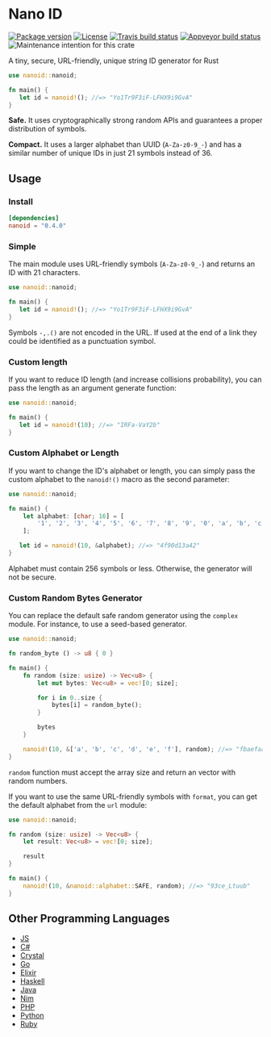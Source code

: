 # Nano ID

[![Package version](https://img.shields.io/crates/v/nanoid.svg)](https://crates.io/crates/nanoid)
[![License](https://img.shields.io/badge/license-MIT%20License-blue.svg)](https://github.com/nikolay-govorov/nanoid/blob/master/LICENSE)
[![Travis build status ](https://travis-ci.org/nikolay-govorov/nanoid.svg?branch=master)](https://travis-ci.org/nikolay-govorov/nanoid)
[![Appveyor build status](https://ci.appveyor.com/api/projects/status/github/nikolay-govorov/nanoid?svg=true&amp;branch=master)](https://ci.appveyor.com/project/nikolay-govorov/nanoid)
![Maintenance intention for this crate](https://img.shields.io/badge/maintenance-actively--developed-brightgreen.svg)

A tiny, secure, URL-friendly, unique string ID generator for Rust

```rust
use nanoid::nanoid;

fn main() {
   let id = nanoid!(); //=> "Yo1Tr9F3iF-LFHX9i9GvA"
}
```

**Safe.** It uses cryptographically strong random APIs
and guarantees a proper distribution of symbols.

**Compact.** It uses a larger alphabet than UUID (`A-Za-z0-9_-`)
and has a similar number of unique IDs in just 21 symbols instead of 36.

## Usage

### Install

```toml
[dependencies]
nanoid = "0.4.0"
```

### Simple

The main module uses URL-friendly symbols (`A-Za-z0-9_-`) and returns an ID
with 21 characters.

```rust
use nanoid::nanoid;

fn main() {
   let id = nanoid!(); //=> "Yo1Tr9F3iF-LFHX9i9GvA"
}
```

Symbols `-,.()` are not encoded in the URL. If used at the end of a link
they could be identified as a punctuation symbol.

### Custom length

If you want to reduce ID length (and increase collisions probability),
you can pass the length as an argument generate function:

```rust
use nanoid::nanoid;

fn main() {
   let id = nanoid!(10); //=> "IRFa-VaY2b"
}
```

### Custom Alphabet or Length

If you want to change the ID's alphabet or length, you can simply pass the
custom alphabet to the `nanoid!()` macro as the second parameter:

```rust
use nanoid::nanoid;

fn main() {
    let alphabet: [char; 16] = [
        '1', '2', '3', '4', '5', '6', '7', '8', '9', '0', 'a', 'b', 'c', 'd', 'e', 'f'
    ];

   let id = nanoid!(10, &alphabet); //=> "4f90d13a42"
}
```

Alphabet must contain 256 symbols or less.
Otherwise, the generator will not be secure.

### Custom Random Bytes Generator

You can replace the default safe random generator using the `complex` module.
For instance, to use a seed-based generator.

```rust
use nanoid::nanoid;

fn random_byte () -> u8 { 0 }

fn main() {
    fn random (size: usize) -> Vec<u8> {
        let mut bytes: Vec<u8> = vec![0; size];

        for i in 0..size {
            bytes[i] = random_byte();
        }

        bytes
    }

    nanoid!(10, &['a', 'b', 'c', 'd', 'e', 'f'], random); //=> "fbaefaadeb"
}
```

`random` function must accept the array size and return an vector
with random numbers.

If you want to use the same URL-friendly symbols with `format`,
you can get the default alphabet from the `url` module:

```rust
use nanoid::nanoid;

fn random (size: usize) -> Vec<u8> {
    let result: Vec<u8> = vec![0; size];

    result
}

fn main() {
    nanoid!(10, &nanoid::alphabet::SAFE, random); //=> "93ce_Ltuub"
}
```

## Other Programming Languages

* [JS](https://github.com/ai/nanoid)
* [C#](https://github.com/codeyu/nanoid-net)
* [Crystal](https://github.com/mamantoha/nanoid.cr)
* [Go](https://github.com/matoous/go-nanoid)
* [Elixir](https://github.com/railsmechanic/nanoid)
* [Haskell](https://github.com/4e6/nanoid-hs)
* [Java](https://github.com/aventrix/jnanoid)
* [Nim](https://github.com/icyphox/nanoid.nim)
* [PHP](https://github.com/hidehalo/nanoid-php)
* [Python](https://github.com/puyuan/py-nanoid)
* [Ruby](https://github.com/radeno/nanoid.rb)
